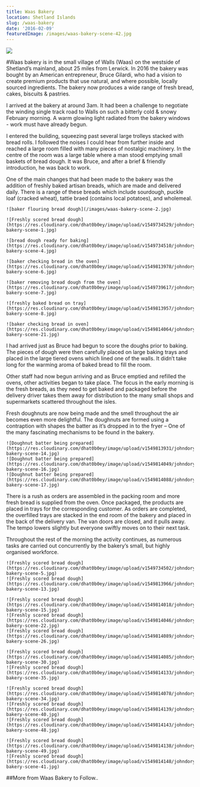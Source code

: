 ```yaml
---
title: Waas Bakery
location: Shetland Islands
slug: /waas-bakery
date: '2016-02-09'
featuredImage: /images/waas-bakery-scene-42.jpg
---
```

![](https://res.cloudinary.com/dhat0b0ey/image/upload/c_scale,h_2000,q_auto/v1/johndory/waas/waas-bakery-scene-48.jpg)

#Waas bakery is in the small village of Walls (Waas) on the westside of Shetland’s mainland, about 25 miles from Lerwick.  In 2016 the bakery was bought by an American entrepreneur, Bruce Gilardi, who had a vision to create premium products that use natural, and where possible, locally sourced ingredients.  The bakery now produces a wide range of fresh bread, cakes, biscuits & pastries.

I arrived at the bakery at around 3am.  It had been a challenge to negotiate the winding single track road to Walls on such a bitterly cold & snowy February morning.  A warm glowing light radiated from the bakery windows - work must have already begun.

I entered the building, squeezing past several large trolleys stacked with bread rolls.  I followed the noises I could hear from further inside and reached a large room filled with many pieces of nostalgic machinery.  In the centre of the room was a large table where a man stood emptying small baskets of bread dough.  It was Bruce, and after a brief & friendly introduction, he was back to work.

One of the main changes that had been made to the bakery was the addition of freshly baked artisan breads, which are made and delivered daily.  There is a range of these breads which include sourdough, puckle loaf (cracked wheat), tattie braed (contains local potatoes), and wholemeal.  

```grid|2
![baker flouring bread dough](/images/waas-bakery-scene-2.jpg)

![Freshly scored bread dough](https://res.cloudinary.com/dhat0b0ey/image/upload/v1549734529/johndory/waas/waas-bakery-scene-1.jpg)
```

```grid|3
![bread dough ready for baking](https://res.cloudinary.com/dhat0b0ey/image/upload/v1549734510/johndory/waas/waas-bakery-scene-4.jpg)

![baker checking bread in the oven](https://res.cloudinary.com/dhat0b0ey/image/upload/v1549813978/johndory/waas/waas-bakery-scene-6.jpg)

![baker removing bread dough from the oven](https://res.cloudinary.com/dhat0b0ey/image/upload/v1549739617/johndory/waas/waas-bakery-scene-7.jpg)
```

```grid|2
![freshly baked bread on tray](https://res.cloudinary.com/dhat0b0ey/image/upload/v1549813957/johndory/waas/waas-bakery-scene-8.jpg)

![baker checking bread in oven](https://res.cloudinary.com/dhat0b0ey/image/upload/v1549814064/johndory/waas/waas-bakery-scene-21.jpg)
```

I had arrived just as Bruce had begun to score the doughs prior to baking.  The pieces of dough were then carefully placed on large baking trays and placed in the large tiered ovens which lined one of the walls. It didn’t take long for the warming aroma of baked bread to fill the room.  

Other staff had now begun arriving and as Bruce emptied and refilled the ovens, other activities began to take place.  The focus in the early morning is the fresh breads, as they need to get baked and packaged before the delivery driver takes them away for distribution to the many small shops and supermarkets scattered throughout the isles.

Fresh doughnuts are now being made and the smell throughout the air becomes even more delightful.  The doughnuts are formed using a contraption with shapes the batter as it’s dropped in to the fryer – One of the many fascinating mechanisms to be found in the bakery.

```grid|3
![Doughnut batter being prepared](https://res.cloudinary.com/dhat0b0ey/image/upload/v1549813931/johndory/waas/waas-bakery-scene-14.jpg)
![Doughnut batter being prepared](https://res.cloudinary.com/dhat0b0ey/image/upload/v1549814049/johndory/waas/waas-bakery-scene-16.jpg)
![Doughnut batter being prepared](https://res.cloudinary.com/dhat0b0ey/image/upload/v1549814088/johndory/waas/waas-bakery-scene-17.jpg)
```

There is a rush as orders are assembled in the packing room and more fresh bread is supplied from the oven.  Once packaged, the products are placed in trays for the corresponding customer.  As orders are completed, the overfilled trays are stacked in the end room of the bakery and placed in the back of the delivery van.  The van doors are closed, and it pulls away.  The tempo lowers slightly but everyone swiftly moves on to their next task.

Throughout the rest of the morning the activity continues, as numerous tasks are carried out concurrently by the bakery’s small, but highly organised workforce.  

```grid|2
![Freshly scored bread dough](https://res.cloudinary.com/dhat0b0ey/image/upload/v1549734502/johndory/waas/waas-bakery-scene-5.jpg)
![Freshly scored bread dough](https://res.cloudinary.com/dhat0b0ey/image/upload/v1549813966/johndory/waas/waas-bakery-scene-13.jpg)
```

```grid|3
![Freshly scored bread dough](https://res.cloudinary.com/dhat0b0ey/image/upload/v1549814018/johndory/waas/waas-bakery-scene-15.jpg)
![Freshly scored bread dough](https://res.cloudinary.com/dhat0b0ey/image/upload/v1549814046/johndory/waas/waas-bakery-scene-22.jpg)
![Freshly scored bread dough](https://res.cloudinary.com/dhat0b0ey/image/upload/v1549814089/johndory/waas/waas-bakery-scene-26.jpg)
```

```grid|2
![Freshly scored bread dough](https://res.cloudinary.com/dhat0b0ey/image/upload/v1549814085/johndory/waas/waas-bakery-scene-30.jpg)
![Freshly scored bread dough](https://res.cloudinary.com/dhat0b0ey/image/upload/v1549814133/johndory/waas/waas-bakery-scene-35.jpg)
```

```grid|3
![Freshly scored bread dough](https://res.cloudinary.com/dhat0b0ey/image/upload/v1549814078/johndory/waas/waas-bakery-scene-34.jpg)
![Freshly scored bread dough](https://res.cloudinary.com/dhat0b0ey/image/upload/v1549814139/johndory/waas/waas-bakery-scene-40.jpg)
![Freshly scored bread dough](https://res.cloudinary.com/dhat0b0ey/image/upload/v1549814143/johndory/waas/waas-bakery-scene-48.jpg)
```

```grid|2
![Freshly scored bread dough](https://res.cloudinary.com/dhat0b0ey/image/upload/v1549814138/johndory/waas/waas-bakery-scene-49.jpg)
![Freshly scored bread dough](https://res.cloudinary.com/dhat0b0ey/image/upload/v1549814148/johndory/waas/waas-bakery-scene-41.jpg)
```

##More from Waas Bakery to Follow..
